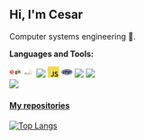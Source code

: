 ## Hi, I'm Cesar

Computer systems engineering 🚀.

**Languages and Tools:**  

<code><img height = "20" src = "https://raw.githubusercontent.com/github/explore/80688e429a7d4ef2fca1e82350fe8e3517d3494d/topics/git/git.png"></code>
<code><img height = "20" src = "https://raw.githubusercontent.com/github/explore/80688e429a7d4ef2fca1e82350fe8e3517d3494d/topics/mysql/mysql.png"></code>
<code><img height = "20" src = "https://upload.wikimedia.org/wikipedia/commons/thumb/6/61/HTML5_logo_and_wordmark.svg/1024px-HTML5_logo_and_wordmark.svg.png"></code>
<code><img height = "20" src = "https://raw.githubusercontent.com/github/explore/80688e429a7d4ef2fca1e82350fe8e3517d3494d/topics/javascript/javascript.png"></code>
<code><img height = "20" src = "https://raw.githubusercontent.com/github/explore/80688e429a7d4ef2fca1e82350fe8e3517d3494d/topics/php/php.png"></code>
<code><img height = "20" src = "https://upload.wikimedia.org/wikipedia/commons/thumb/b/b2/Bootstrap_logo.svg/1280px-Bootstrap_logo.svg.png"></code>
<code><img height = "20" src = "https://upload.wikimedia.org/wikipedia/commons/thumb/d/d9/Node.js_logo.svg/1180px-Node.js_logo.svg.png">
</code>
<code><img height = "20" src = "https://upload.wikimedia.org/wikipedia/commons/thumb/9/95/Vue.js_Logo_2.svg/500px-Vue.js_Logo_2.svg.png">
</code>

<h4><a href = "https://github.com/Cesarjub?tab=repositories" title = "Show Repositories">My repositories</a></h4>

[![Top Langs](https://github-readme-stats.vercel.app/api/top-langs/?username=cesarjub&layout=compact)](https://github.com/anuraghazra/github-readme-stats)

